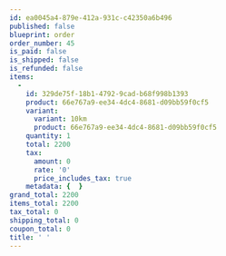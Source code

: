 ```yaml
---
id: ea0045a4-879e-412a-931c-c42350a6b496
published: false
blueprint: order
order_number: 45
is_paid: false
is_shipped: false
is_refunded: false
items:
  -
    id: 329de75f-18b1-4792-9cad-b68f998b1393
    product: 66e767a9-ee34-4dc4-8681-d09bb59f0cf5
    variant:
      variant: 10km
      product: 66e767a9-ee34-4dc4-8681-d09bb59f0cf5
    quantity: 1
    total: 2200
    tax:
      amount: 0
      rate: '0'
      price_includes_tax: true
    metadata: {  }
grand_total: 2200
items_total: 2200
tax_total: 0
shipping_total: 0
coupon_total: 0
title: ' '
---
```

